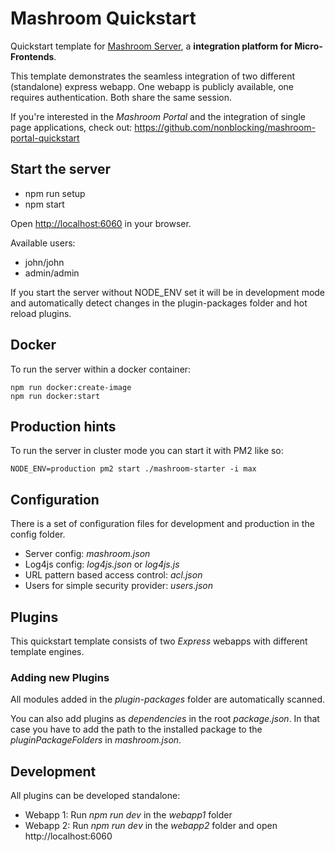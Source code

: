 
# Mashroom Quickstart

Quickstart template for [Mashroom Server](https://www.mashroom-server.com), a **integration platform for Micro-Frontends**. 

This template demonstrates the seamless integration of two different (standalone) express webapp. 
One webapp is publicly available, one requires authentication. Both share the same session.

If you're interested in the _Mashroom Portal_ and the integration of single page applications,
check out: https://github.com/nonblocking/mashroom-portal-quickstart

## Start the server

* npm run setup
* npm start

Open [http://localhost:6060](http://localhost:6060) in your browser.

Available users:

* john/john
* admin/admin

If you start the server without NODE_ENV set it will be in development mode and automatically detect changes in the 
plugin-packages folder and hot reload plugins. 

## Docker

To run the server within a docker container:

    npm run docker:create-image
    npm run docker:start
    
## Production hints

To run the server in cluster mode you can start it with PM2 like so:

    NODE_ENV=production pm2 start ./mashroom-starter -i max    


## Configuration

There is a set of configuration files for development and production in the config folder.

* Server config: *mashroom.json*
* Log4js config: *log4js.json* or *log4js.js*
* URL pattern based access control: *acl.json*
* Users for simple security provider: *users.json*

## Plugins

This quickstart template consists of two *Express* webapps with different template engines.

### Adding new Plugins

All modules added in the *plugin-packages* folder are automatically scanned.

You can also add plugins as *dependencies* in the root *package.json*. 
In that case you have to add the path to the installed package to the *pluginPackageFolders* in *mashroom.json*.

## Development

All plugins can be developed standalone:

* Webapp 1: Run *npm run dev* in the *webapp1* folder
* Webapp 2: Run *npm run dev* in the *webapp2* folder and open http://localhost:6060

